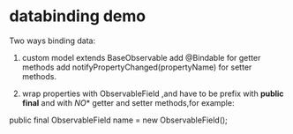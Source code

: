 # databinding demo

Two ways binding data:

1. custom model extends BaseObservable
   add @Bindable for getter methods
   add notifyPropertyChanged(propertyName) for setter methods.
   
   
2. wrap properties with ObservableField<T> ,and have to be prefix with **public final** and with *NO** getter and setter methods,for example:
  
  public final ObservableField<String> name = new ObservableField();
